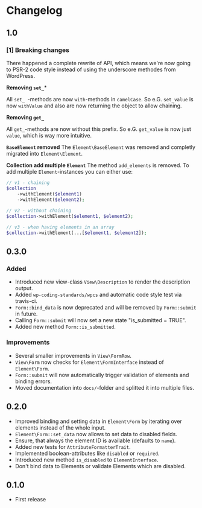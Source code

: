 # Changelog

## 1.0
### [1] Breaking changes
There happened a complete rewrite of API, which means we're now going to PSR-2 code style instead of using the underscore methodes from WordPress.

**Removing `set_`***

All `set_ `-methods are now `with`-methods in `camelCase`. So e.G. `set_value` is now `withValue` and also are now returning the object to allow chaining.

**Removing `get_`**

All `get_`-methods are now without this prefix. So e.G. `get_value` is now just `value`, which is way more intuitive.

**`BaseElement` removed**
The `Element\BaseElement` was removed and completly migrated into `Element\Element`.

**Collection add multiple `Element`**
The method `add_elements` is removed. To add multiple `Element`-instances you can either use:

```php
// v1 - chaining
$collection
	->withElement($element1)
	->withElement($element2);
	
// v2 - without chaining
$collection->withElement($element1, $element2);

// v3 - when having elements in an array
$collection->withElement(...[$element1, $element2]);
```

## 0.3.0

### Added
- Introduced new view-class `View\Description` to render the description output.
- Added `wp-coding-standards/wpcs` and automatic code style test via travis-ci.
- `Form::bind_data` is now deprecated and will be removed by `Form::submit` in future.
- Calling `Form::submit` will now set a new state "is_submitted = TRUE".
- Added new method `Form::is_submitted`.
 
### Improvements
- Several smaller improvements in `View\FormRow`.
- `View\Form` now checks for `Element\FormInterface` instead of `Element\Form`.
- `Form::submit` will now automatically trigger validation of elements and binding errors.
- Moved documentation into `docs/`-folder and splitted it into multiple files.

## 0.2.0
- Improved binding and setting data in `Element\Form` by iterating over elements instead of the whole input.
- `Element\Form::set_data` now allows to set data to disabled fields.
- Ensure, that always the element ID is available (defaults to `name`).
- Added new tests for `AttributeFormatterTrait`.
- Implemented boolean-attributes like `disabled` or `required`.
- Introduced new method `is_disabled` to `ElementInterface`.
- Don't bind data to Elements or validate Elements which are disabled. 

## 0.1.0
- First release